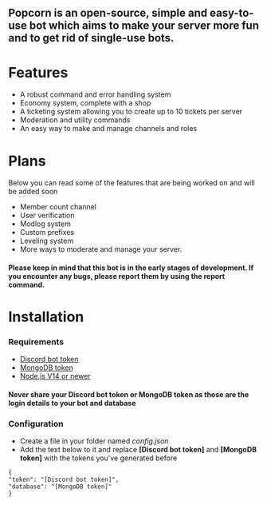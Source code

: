## Popcorn is an open-source, simple and easy-to-use bot which aims to make your server more fun and to get rid of single-use bots.

# Features
* A robust command and error handling system
* Economy system, complete with a shop
* A ticketing system allowing you to create up to 10 tickets per server
* Moderation and utility commands
* An easy way to make and manage channels and roles

# Plans
Below you can read some of the features that are being worked on and will be added soon

* Member count channel
* User verification
* Modlog system
* Custom prefixes
* Leveling system
* More ways to moderate and manage your server.

#### Please keep in mind that this bot is in the early stages of development. If you encounter any bugs, please report them by using the report command.


# Installation

### Requirements
* [Discord bot token](https://discord.com/developers/applications)
* [MongoDB token](https://www.mongodb.com/)
* [Node.js V14 or newer](https://nodejs.org/en/)
#### **Never share your Discord bot token or MongoDB token as those are the login details to your bot and database**

### Configuration
* Create a file in your folder named *config.json*
* Add the text below to it and replace **[Discord bot token]** and **[MongoDB token]** with the tokens you've generated before
```
{
"token": "[Discord bot token]",
"database": "[MongoDB token]"
}
```

